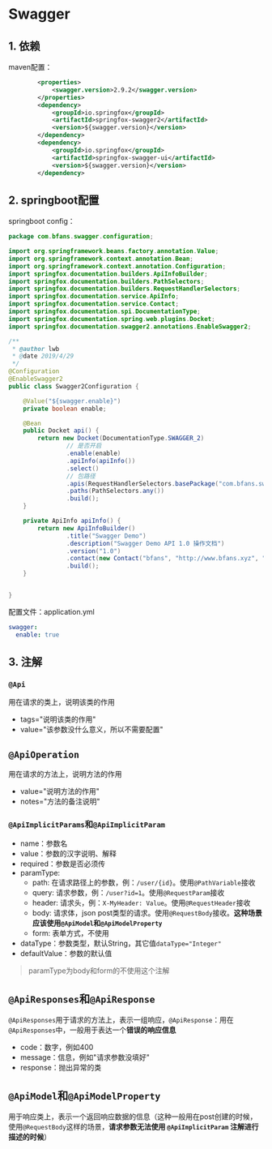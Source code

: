 # Swagger

## 1. 依赖

maven配置：

```xml
        <properties>
        	<swagger.version>2.9.2</swagger.version>
    	</properties>
		<dependency>
            <groupId>io.springfox</groupId>
            <artifactId>springfox-swagger2</artifactId>
            <version>${swagger.version}</version>
        </dependency>
        <dependency>
            <groupId>io.springfox</groupId>
            <artifactId>springfox-swagger-ui</artifactId>
            <version>${swagger.version}</version>
        </dependency>
```

## 2. springboot配置

springboot config：

```java
package com.bfans.swagger.configuration;

import org.springframework.beans.factory.annotation.Value;
import org.springframework.context.annotation.Bean;
import org.springframework.context.annotation.Configuration;
import springfox.documentation.builders.ApiInfoBuilder;
import springfox.documentation.builders.PathSelectors;
import springfox.documentation.builders.RequestHandlerSelectors;
import springfox.documentation.service.ApiInfo;
import springfox.documentation.service.Contact;
import springfox.documentation.spi.DocumentationType;
import springfox.documentation.spring.web.plugins.Docket;
import springfox.documentation.swagger2.annotations.EnableSwagger2;

/**
 * @author lwb
 * @date 2019/4/29
 */
@Configuration
@EnableSwagger2
public class Swagger2Configuration {

    @Value("${swagger.enable}")
    private boolean enable;

    @Bean
    public Docket api() {
        return new Docket(DocumentationType.SWAGGER_2)
                // 是否开启
                .enable(enable)
                .apiInfo(apiInfo())
                .select()
                // 包路径
                .apis(RequestHandlerSelectors.basePackage("com.bfans.swagger.controller"))
                .paths(PathSelectors.any())
                .build();
    }

    private ApiInfo apiInfo() {
        return new ApiInfoBuilder()
                .title("Swagger Demo")
                .description("Swagger Demo API 1.0 操作文档")
                .version("1.0")
                .contact(new Contact("bfans", "http://www.bfans.xyz", "bfansheng@gmail.com"))
                .build();
    }


}

```

配置文件：application.yml

```yaml
swagger:
  enable: true
```

## 3. 注解

### `@Api`

用在请求的类上，说明该类的作用

- tags="说明该类的作用"
- value="该参数没什么意义，所以不需要配置"

## `@ApiOperation`

用在请求的方法上，说明方法的作用

- value="说明方法的作用"
- notes="方法的备注说明"

### `@ApiImplicitParams`和`@ApiImplicitParam`

- name：参数名
- value：参数的汉字说明、解释
- required：参数是否必须传
- paramType: 
  - path: 在请求路径上的参数，例：`/user/{id}`。使用`@PathVariable`接收
  - query: 请求参数，例：`/user?id=1`。使用`@RequestParam`接收
  - header: 请求头，例：`X-MyHeader: Value`。使用`@RequestHeader`接收
  - body: 请求体，json post类型的请求。使用`@RequestBody`接收。**这种场景应该使用`@ApiModel`和`@ApiModelProperty`**
  - form: 表单方式，不使用
- dataType：参数类型，默认String，其它值`dataType="Integer"`
- defaultValue：参数的默认值
> paramType为body和form的不使用这个注解

## `@ApiResponses`和`@ApiResponse`

`@ApiResponses`用于请求的方法上，表示一组响应，`@ApiResponse`：用在`@ApiResponses`中，一般用于表达一个**错误的响应信息**

- code：数字，例如400
- message：信息，例如"请求参数没填好"
- response：抛出异常的类

## `@ApiModel`和`@ApiModelProperty`

用于响应类上，表示一个返回响应数据的信息（这种一般用在post创建的时候，使用`@RequestBody`这样的场景，**请求参数无法使用 `@ApiImplicitParam` 注解进行描述的时候**）